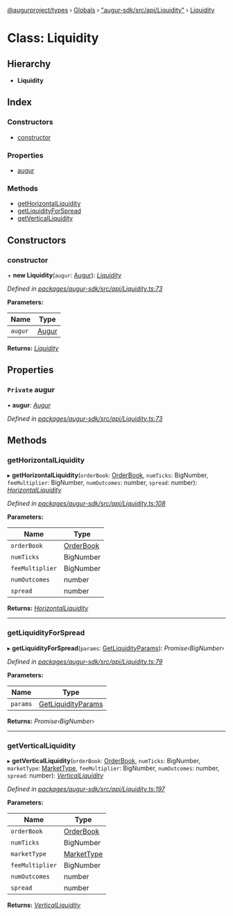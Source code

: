 [@augurproject/types](../README.md) › [Globals](../globals.md) › ["augur-sdk/src/api/Liquidity"](../modules/_augur_sdk_src_api_liquidity_.md) › [Liquidity](_augur_sdk_src_api_liquidity_.liquidity.md)

# Class: Liquidity

## Hierarchy

* **Liquidity**

## Index

### Constructors

* [constructor](_augur_sdk_src_api_liquidity_.liquidity.md#constructor)

### Properties

* [augur](_augur_sdk_src_api_liquidity_.liquidity.md#private-augur)

### Methods

* [getHorizontalLiquidity](_augur_sdk_src_api_liquidity_.liquidity.md#gethorizontalliquidity)
* [getLiquidityForSpread](_augur_sdk_src_api_liquidity_.liquidity.md#getliquidityforspread)
* [getVerticalLiquidity](_augur_sdk_src_api_liquidity_.liquidity.md#getverticalliquidity)

## Constructors

###  constructor

\+ **new Liquidity**(`augur`: [Augur](_augur_sdk_src_augur_.augur.md)): *[Liquidity](_augur_sdk_src_api_liquidity_.liquidity.md)*

*Defined in [packages/augur-sdk/src/api/Liquidity.ts:73](https://github.com/AugurProject/augur/blob/69c4be52bf/packages/augur-sdk/src/api/Liquidity.ts#L73)*

**Parameters:**

Name | Type |
------ | ------ |
`augur` | [Augur](_augur_sdk_src_augur_.augur.md) |

**Returns:** *[Liquidity](_augur_sdk_src_api_liquidity_.liquidity.md)*

## Properties

### `Private` augur

• **augur**: *[Augur](_augur_sdk_src_augur_.augur.md)*

*Defined in [packages/augur-sdk/src/api/Liquidity.ts:73](https://github.com/AugurProject/augur/blob/69c4be52bf/packages/augur-sdk/src/api/Liquidity.ts#L73)*

## Methods

###  getHorizontalLiquidity

▸ **getHorizontalLiquidity**(`orderBook`: [OrderBook](../interfaces/_augur_sdk_src_api_liquidity_.orderbook.md), `numTicks`: BigNumber, `feeMultiplier`: BigNumber, `numOutcomes`: number, `spread`: number): *[HorizontalLiquidity](../interfaces/_augur_sdk_src_api_liquidity_.horizontalliquidity.md)*

*Defined in [packages/augur-sdk/src/api/Liquidity.ts:108](https://github.com/AugurProject/augur/blob/69c4be52bf/packages/augur-sdk/src/api/Liquidity.ts#L108)*

**Parameters:**

Name | Type |
------ | ------ |
`orderBook` | [OrderBook](../interfaces/_augur_sdk_src_api_liquidity_.orderbook.md) |
`numTicks` | BigNumber |
`feeMultiplier` | BigNumber |
`numOutcomes` | number |
`spread` | number |

**Returns:** *[HorizontalLiquidity](../interfaces/_augur_sdk_src_api_liquidity_.horizontalliquidity.md)*

___

###  getLiquidityForSpread

▸ **getLiquidityForSpread**(`params`: [GetLiquidityParams](../interfaces/_augur_sdk_src_api_liquidity_.getliquidityparams.md)): *Promise‹BigNumber›*

*Defined in [packages/augur-sdk/src/api/Liquidity.ts:79](https://github.com/AugurProject/augur/blob/69c4be52bf/packages/augur-sdk/src/api/Liquidity.ts#L79)*

**Parameters:**

Name | Type |
------ | ------ |
`params` | [GetLiquidityParams](../interfaces/_augur_sdk_src_api_liquidity_.getliquidityparams.md) |

**Returns:** *Promise‹BigNumber›*

___

###  getVerticalLiquidity

▸ **getVerticalLiquidity**(`orderBook`: [OrderBook](../interfaces/_augur_sdk_src_api_liquidity_.orderbook.md), `numTicks`: BigNumber, `marketType`: [MarketType](../enums/_augur_sdk_src_state_logs_types_.markettype.md), `feeMultiplier`: BigNumber, `numOutcomes`: number, `spread`: number): *[VerticalLiquidity](../interfaces/_augur_sdk_src_api_liquidity_.verticalliquidity.md)*

*Defined in [packages/augur-sdk/src/api/Liquidity.ts:197](https://github.com/AugurProject/augur/blob/69c4be52bf/packages/augur-sdk/src/api/Liquidity.ts#L197)*

**Parameters:**

Name | Type |
------ | ------ |
`orderBook` | [OrderBook](../interfaces/_augur_sdk_src_api_liquidity_.orderbook.md) |
`numTicks` | BigNumber |
`marketType` | [MarketType](../enums/_augur_sdk_src_state_logs_types_.markettype.md) |
`feeMultiplier` | BigNumber |
`numOutcomes` | number |
`spread` | number |

**Returns:** *[VerticalLiquidity](../interfaces/_augur_sdk_src_api_liquidity_.verticalliquidity.md)*
